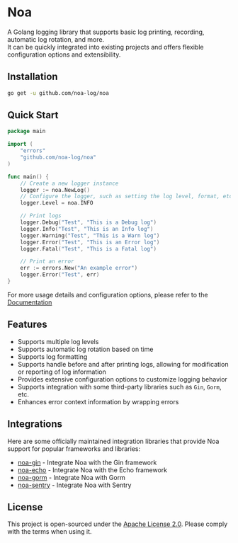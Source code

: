 # Noa
A Golang logging library that supports basic log printing, recording, automatic log rotation, and more.  
It can be quickly integrated into existing projects and offers flexible configuration options and extensibility.

## Installation
```bash
go get -u github.com/noa-log/noa
```

## Quick Start
```go
package main

import (
    "errors"
    "github.com/noa-log/noa"
)

func main() {
    // Create a new logger instance
    logger := noa.NewLog()
    // Configure the logger, such as setting the log level, format, etc.
    logger.Level = noa.INFO

    // Print logs
    logger.Debug("Test", "This is a Debug log")
    logger.Info("Test", "This is an Info log")
    logger.Warning("Test", "This is a Warn log")
    logger.Error("Test", "This is an Error log")
    logger.Fatal("Test", "This is a Fatal log")

    // Print an error
    err := errors.New("An example error")
    logger.Error("Test", err)
}
```
For more usage details and configuration options, please refer to the [Documentation](docs/en/README.md)

## Features
- Supports multiple log levels
- Supports automatic log rotation based on time
- Supports log formatting
- Supports handle before and after printing logs, allowing for modification or reporting of log information
- Provides extensive configuration options to customize logging behavior
- Supports integration with some third-party libraries such as `Gin`, `Gorm`, etc.
- Enhances error context information by wrapping errors

## Integrations
Here are some officially maintained integration libraries that provide Noa support for popular frameworks and libraries:
- [noa-gin](https://github.com/noa-log/noa-gin) - Integrate Noa with the Gin framework
- [noa-echo](https://github.com/noa-log/noa-echo) - Integrate Noa with the Echo framework
- [noa-gorm](https://github.com/noa-log/noa-gorm) - Integrate Noa with Gorm
- [noa-sentry](https://github.com/noa-log/noa-sentry) - Integrate Noa with Sentry

## License
This project is open-sourced under the [Apache License 2.0](https://www.apache.org/licenses/LICENSE-2.0). Please comply with the terms when using it.